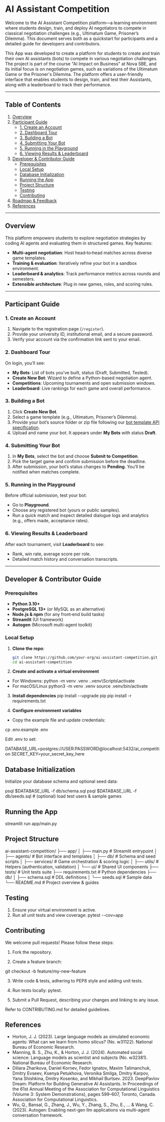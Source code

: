 # AI Assistant Competition 

Welcome to the AI Assistant Competition platform—a learning environment where students design, train, and deploy AI negotiators to compete in classical negotiation challenges (e.g., Ultimatum Game, Prisoner’s Dilemma). This document serves both as a quickstart for participants and a detailed guide for developers and contributors. 

This App was developed to create a platform for students to create and train their own AI assistants (bots) to compete in various negotiation challenges. The project is part of the course "AI Impact on Business" at Nova SBE, and its initial focus is on negotiation games, such as variations of the Ultimatum Game or the Prisoner's Dilemma. The platform offers a user-friendly interface that enables students to design, train, and test their Assistants, along with a leaderboard to track their performance.

---

## Table of Contents
1. [Overview](#overview)  
2. [Participant Guide](#participant-guide)  
   - [1. Create an Account](#1-create-an-account)  
   - [2. Dashboard Tour](#2-dashboard-tour)  
   - [3. Building a Bot](#3-building-a-bot)  
   - [4. Submitting Your Bot](#4-submitting-your-bot)  
   - [5. Running in the Playground](#5-running-in-the-playground)  
   - [6. Viewing Results & Leaderboard](#6-viewing-results--leaderboard)  
3. [Developer & Contributor Guide](#developer--contributor-guide)  
   - [Prerequisites](#prerequisites)  
   - [Local Setup](#local-setup)  
   - [Database Initialization](#database-initialization)  
   - [Running the App](#running-the-app)  
   - [Project Structure](#project-structure)  
   - [Testing](#testing)  
   - [Contributing](#contributing)  
4. [Roadmap & Feedback](#roadmap--feedback)  
5. [References](#references)

---

## Overview
This platform empowers students to explore negotiation strategies by coding AI agents and evaluating them in structured games. Key features:

- **Multi-agent negotiation**: Host head‑to‑head matches across diverse game templates.
- **Training & evaluation**: Iteratively refine your bot in a sandbox environment.
- **Leaderboard & analytics**: Track performance metrics across rounds and semesters.
- **Extensible architecture**: Plug in new games, roles, and scoring rules.

---

## Participant Guide

### 1. Create an Account
1. Navigate to the registration page (`/register`).  
2. Provide your university ID, institutional email, and a secure password.  
3. Verify your account via the confirmation link sent to your email.

### 2. Dashboard Tour
On login, you’ll see:

- **My Bots**: List of bots you’ve built, status (Draft, Submitted, Tested).  
- **Create New Bot**: Wizard to define a Python-based negotiation agent.  
- **Competitions**: Upcoming tournaments and open submission windows.  
- **Leaderboard**: Live rankings for each game and overall performance.

### 3. Building a Bot
1. Click **Create New Bot**.  
2. Select a game template (e.g., Ultimatum, Prisoner’s Dilemma).  
3. Provide your bot’s source folder or zip file following our [bot template API specification](/docs/bot_spec.md).  
4. Upload and name your bot. It appears under **My Bots** with status **Draft**.

### 4. Submitting Your Bot
1. In **My Bots**, select the bot and choose **Submit to Competition**.  
2. Pick the target game and confirm submission before the deadline.  
3. After submission, your bot’s status changes to **Pending**. You’ll be notified when matches complete.

### 5. Running in the Playground
Before official submission, test your bot:

- Go to **Playground**.  
- Choose any registered bot (yours or public samples).  
- Run a quick match and inspect detailed dialogue logs and analytics (e.g., offers made, acceptance rates).

### 6. Viewing Results & Leaderboard
After each tournament, visit **Leaderboard** to see:
- Rank, win rate, average score per role.  
- Detailed match history and conversation transcripts.

---

## Developer & Contributor Guide

### Prerequisites
- **Python 3.10+**  
- **PostgreSQL 13+** (or MySQL as an alternative)  
- **Node.js & npm** (for any front‑end build tasks)  
- **Streamlit** (UI framework)  
- **Autogen** (Microsoft multi-agent toolkit)

### Local Setup
1. **Clone the repo**:
   ```bash
   git clone https://github.com/your-org/ai-assistant-competition.git
   cd ai-assistant-competition

2. **Create and activate a virtual environment**
- For Windowns:
        python -m venv .venv
     .\.venv\Scripts\activate
- For macOS/Linux
       python3 -m venv .venv
  source .venv/bin/activate

3. **Install dependencies**
pip install --upgrade pip
pip install -r requirements.txt

4. **Configure environment variables**
- Copy the example file and update credentials:

cp .env.example .env

Edit .env to set:

DATABASE_URL=postgres://USER:PASSWORD@localhost:5432/ai_competition
SECRET_KEY=your_secret_key_here

## Database Initialization

Initialize your database schema and optional seed data:

psql $DATABASE_URL -f db/schema.sql
psql $DATABASE_URL -f db/seeds.sql   # (optional) load test users & sample games

## Running the App

streamlit run app/main.py

## Project Structure

ai-assistant-competition/
├── app/
│   ├── main.py          # Streamlit entrypoint
│   ├── agents/          # Bot interface and templates
│   ├── db/              # Schema and seed scripts
│   ├── services/        # Game orchestration & scoring logic
│   ├── utils/           # Helpers (authentication, validation)
│   └── ui/              # Shared UI components
├── tests/               # Unit tests suite
├── requirements.txt     # Python dependencies
├── db/
│   ├── schema.sql       # DDL definitions
│   └── seeds.sql        # Sample data
└── README.md            # Project overview & guides

## Testing

1. Ensure your virtual environment is active.
2. Run all unit tests and view coverage:
pytest --cov=app

## Contributing

We welcome pull requests! Please follow these steps:

1. Fork the repository.

2. Create a feature branch:

git checkout -b feature/my-new-feature

3. Write code & tests, adhering to PEP8 style and adding unit tests.

4. Run tests locally: pytest.

5. Submit a Pull Request, describing your changes and linking to any issue.

Refer to CONTRIBUTING.md for detailed guidelines.

## References

- Horton, J. J. (2023). Large language models as simulated economic agents: What can we learn from homo silicus? (No. w31122). National Bureau of Economic Research.
- Manning, B. S., Zhu, K., & Horton, J. J. (2024). Automated social science: Language models as scientist and subjects (No. w32381). National Bureau of Economic Research.
- Diliara Zharikova, Daniel Kornev, Fedor Ignatov, Maxim Talimanchuk, Dmitry Evseev, Ksenya Petukhova, Veronika Smilga, Dmitry Karpov, Yana Shishkina, Dmitry Kosenko, and Mikhail Burtsev. 2023. DeepPavlov Dream: Platform for Building Generative AI Assistants. In Proceedings of the 61st Annual Meeting of the Association for Computational Linguistics (Volume 3: System Demonstrations), pages 599–607, Toronto, Canada. Association for Computational Linguistics.
- Wu, Q., Bansal, G., Zhang, J., Wu, Y., Zhang, S., Zhu, E., ... & Wang, C. (2023). Autogen: Enabling next-gen llm applications via multi-agent conversation framework.


